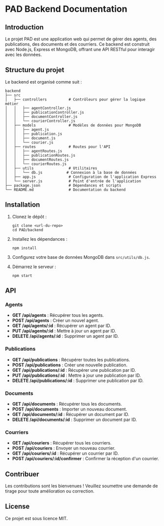 # PAD Backend Documentation

## Introduction

Le projet PAD est une application web qui permet de gérer des agents, des publications, des documents et des courriers. Ce backend est construit avec Node.js, Express et MongoDB, offrant une API RESTful pour interagir avec les données.

## Structure du projet

Le backend est organisé comme suit :

```
backend
├── src
│   ├── controllers          # Contrôleurs pour gérer la logique métier
│   │   ├── agentController.js
│   │   ├── publicationController.js
│   │   ├── documentController.js
│   │   └── courierController.js
│   ├── models               # Modèles de données pour MongoDB
│   │   ├── agent.js
│   │   ├── publication.js
│   │   ├── document.js
│   │   └── courier.js
│   ├── routes               # Routes pour l'API
│   │   ├── agentRoutes.js
│   │   ├── publicationRoutes.js
│   │   ├── documentRoutes.js
│   │   └── courierRoutes.js
│   ├── utils                # Utilitaires
│   │   └── db.js           # Connexion à la base de données
│   ├── app.js               # Configuration de l'application Express
│   └── server.js            # Point d'entrée de l'application
├── package.json             # Dépendances et scripts
└── README.md                # Documentation du backend
```

## Installation

1. Clonez le dépôt :
   ```
   git clone <url-du-repo>
   cd PAD/backend
   ```

2. Installez les dépendances :
   ```
   npm install
   ```

3. Configurez votre base de données MongoDB dans `src/utils/db.js`.

4. Démarrez le serveur :
   ```
   npm start
   ```

## API

### Agents

- **GET /api/agents** : Récupérer tous les agents.
- **POST /api/agents** : Créer un nouvel agent.
- **GET /api/agents/:id** : Récupérer un agent par ID.
- **PUT /api/agents/:id** : Mettre à jour un agent par ID.
- **DELETE /api/agents/:id** : Supprimer un agent par ID.

### Publications

- **GET /api/publications** : Récupérer toutes les publications.
- **POST /api/publications** : Créer une nouvelle publication.
- **GET /api/publications/:id** : Récupérer une publication par ID.
- **PUT /api/publications/:id** : Mettre à jour une publication par ID.
- **DELETE /api/publications/:id** : Supprimer une publication par ID.

### Documents

- **GET /api/documents** : Récupérer tous les documents.
- **POST /api/documents** : Importer un nouveau document.
- **GET /api/documents/:id** : Récupérer un document par ID.
- **DELETE /api/documents/:id** : Supprimer un document par ID.

### Courriers

- **GET /api/couriers** : Récupérer tous les courriers.
- **POST /api/couriers** : Envoyer un nouveau courrier.
- **GET /api/couriers/:id** : Récupérer un courrier par ID.
- **POST /api/couriers/:id/confirmer** : Confirmer la réception d'un courrier.

## Contribuer

Les contributions sont les bienvenues ! Veuillez soumettre une demande de tirage pour toute amélioration ou correction.

## License

Ce projet est sous licence MIT.